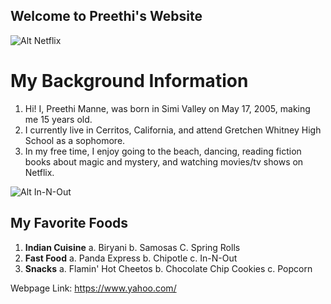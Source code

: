 ## Welcome to Preethi's Website

![Alt Netflix](https://images.unsplash.com/photo-1589388107017-6f60aad8387f?ixlib=rb-1.2.1&auto=format&fit=crop&w=1950&q=80)
# My Background Information
1. Hi! I, Preethi Manne, was born in Simi Valley on May 17, 2005, making me 15 years old.
2. I currently live in Cerritos, California, and attend Gretchen Whitney High School as a sophomore.
3. In my free time, I enjoy going to the beach, dancing, reading fiction books about magic and mystery, and watching movies/tv shows on Netflix.

![Alt In-N-Out](https://images.unsplash.com/photo-1524461298838-e4c70a4b4b21?ixlib=rb-1.2.1&ixid=eyJhcHBfaWQiOjEyMDd9&auto=format&fit=crop&w=967&q=80)
## My Favorite Foods
1. **Indian Cuisine**
  a. Biryani
  b. Samosas
  C. Spring Rolls
2. **Fast Food**
  a. Panda Express
  b. Chipotle
  c. In-N-Out
3. **Snacks**
  a. Flamin' Hot Cheetos
  b. Chocolate Chip Cookies
  c. Popcorn

Webpage Link:
https://www.yahoo.com/




